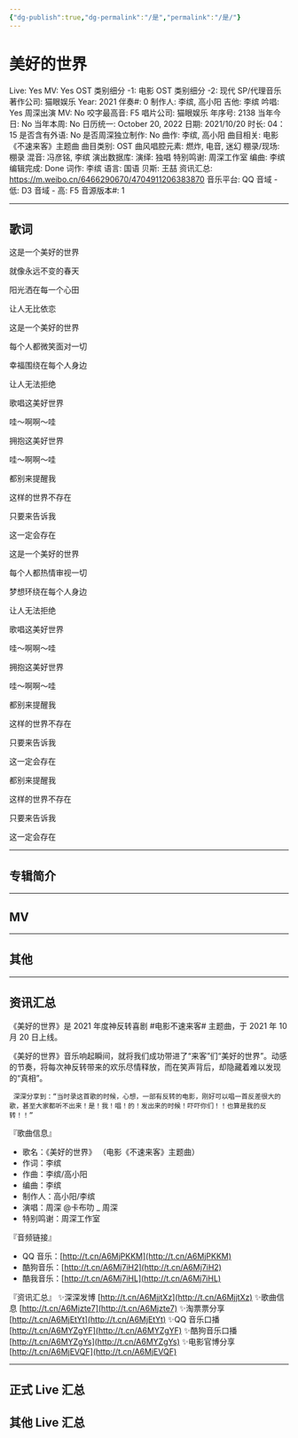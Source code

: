 ```yaml
---
{"dg-publish":true,"dg-permalink":"/是","permalink":"/是/"}
---
```



# 美好的世界

Live: Yes
MV: Yes
OST 类别细分 -1: 电影
OST 类别细分 -2: 现代
SP/代理音乐著作公司: 猫眼娱乐
Year: 2021
伴奏#: 0
制作人: 李缤, 高小阳
吉他: 李缤
吟唱: Yes
周深出演 MV: No
咬字最高音: F5
唱片公司: 猫眼娱乐
年序号: 2138
当年今日: No
当年本周: No
日历统一: October 20, 2022
日期: 2021/10/20
时长: 04：15
是否含有外语: No
是否周深独立制作: No
曲作: 李缤, 高小阳
曲目相关: 电影《不速来客》主题曲
曲目类别: OST
曲风唱腔元素: 燃炸, 电音, 迷幻
棚录/现场: 棚录
混音: 冯彦铭, 李缤
演出数据库:
演绎: 独唱
特别鸣谢: 周深工作室
编曲: 李缤
编辑完成: Done
词作: 李缤
语言: 国语
贝斯: 王喆
资讯汇总: https://m.weibo.cn/6466290670/4704911206383870
音乐平台: QQ
音域 - 低: D3
音域 - 高: F5
音源版本#: 1

---

## 歌词

这是一个美好的世界

就像永远不变的春天

阳光洒在每一个心田

让人无比依恋

这是一个美好的世界

每个人都微笑面对一切

幸福围绕在每个人身边

让人无法拒绝

歌唱这美好世界

哇～啊啊～哇

拥抱这美好世界

哇～啊啊～哇

都别来提醒我

这样的世界不存在

只要来告诉我

这一定会存在

这是一个美好的世界

每个人都热情审视一切

梦想环绕在每个人身边

让人无法拒绝

歌唱这美好世界

哇～啊啊～哇

拥抱这美好世界

哇～啊啊～哇

都别来提醒我

这样的世界不存在

只要来告诉我

这一定会存在

都别来提醒我

这样的世界不存在

只要来告诉我

这一定会存在

---

## 专辑简介

---

## MV

---

## 其他

---

## 资讯汇总

《美好的世界》是 2021 年度神反转喜剧 #电影不速来客# 主题曲，于 2021 年 10 月 20 日上线。

《美好的世界》音乐响起瞬间，就将我们成功带进了“来客”们“美好的世界”。动感的节奏，将每次神反转带来的欢乐尽情释放，而在笑声背后，却隐藏着难以发现的“真相”。

     深深分享到：“当时录这首歌的时候，心想，一部有反转的电影，刚好可以唱一首反差很大的歌，甚至大家都听不出来！是！我！唱！的！发出来的时候！吓吓你们！！也算是我的反转！！”

『歌曲信息』

- 歌名：《美好的世界》
（电影《不速来客》主题曲）
- 作词：李缤
- 作曲：李缤/高小阳
- 编曲：李缤
- 制作人：高小阳/李缤
- 演唱：周深 @卡布叻 _ 周深
- 特别鸣谢：周深工作室

『音频链接』

- QQ 音乐：[http://t.cn/A6MjPKKM](http://t.cn/A6MjPKKM)
- 酷狗音乐：[http://t.cn/A6Mj7iH2](http://t.cn/A6Mj7iH2)
- 酷我音乐：[http://t.cn/A6Mj7iHL](http://t.cn/A6Mj7iHL)

『资讯汇总』
✨深深发博 [http://t.cn/A6MjjtXz](http://t.cn/A6MjjtXz)
✨歌曲信息 [http://t.cn/A6Mjzte7](http://t.cn/A6Mjzte7)
✨淘票票分享 [http://t.cn/A6MjEtYt](http://t.cn/A6MjEtYt)
✨QQ 音乐口播 [http://t.cn/A6MYZgYF](http://t.cn/A6MYZgYF)
✨酷狗音乐口播 [http://t.cn/A6MYZgYs](http://t.cn/A6MYZgYs)
✨电影官博分享 [http://t.cn/A6MjEVQF](http://t.cn/A6MjEVQF)

---

## 正式 Live 汇总

## 其他 Live 汇总
